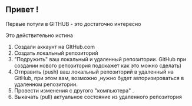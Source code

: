 ## Привет !
 
Первые потуги в GITHUB - это достаточно интересно


Это действительно истина

1. Создали аккаунт на GItHub.com
2. Создать локальный репозиторий
3. "Подружить" ваш локальный и удаленный репозитории. GitHub при создании нового репозитория подскажет как это можно сделать)
4. Отправить (push) ваш локальный репозиторий в удаленный на GitHub, при этом вам, возможно ,нужно будет авторизироваться в удаленном репозитории.
5. Провести изменения с другого "компьютера" .
6. Выкачать (pull) актуальное состояние из удаленного репозитория
